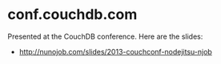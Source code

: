 # conf.couchdb.com

Presented at the CouchDB conference. Here are the slides:

* http://nunojob.com/slides/2013-couchconf-nodejitsu-njob
